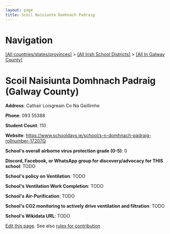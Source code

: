 ```yaml
---
layout: page
title: Scoil Naisiunta Domhnach Padraig
---
```

# Navigation

[[All countries/states/provinces]](../../..) > [[All Irish School Districts]](../..) > [[All In Galway County]](..)

# Scoil Naisiunta Domhnach Padraig (Galway County)

**Address**: Cathair Loisgreain Co Na Gaillimhe

**Phone**: 093 55388

**Student Count**: 110

**Website**: <https://www.schooldays.ie/school/s-n-domhnach-padraig-rollnumber-17207Q>

**School's overall airborne virus protection grade (0-5)**: 0

**Discord, Facebook, or WhatsApp group for discovery/advocacy for THIS school**: TODO

**School's policy on Ventilation**: TODO

**School's Ventilation Work Completion**: TODO

**School's Air-Purification**: TODO

**School's CO2 monitoring to actively drive ventilation and filtration**: TODO

**School's Wikidata URL**: TODO


[Edit this page](https://github.com/ventilate-schools/Ireland/edit/main/./Galway_County/Scoil_Naisiunta_Domhnach_Padraig.md). See also [rules for contribution](../../../contribution-rules/)